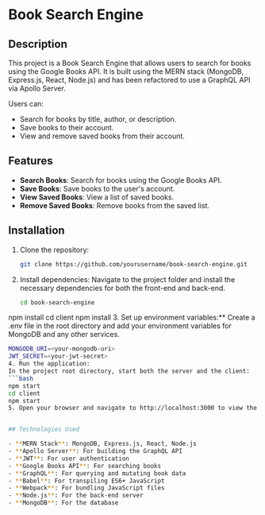 # Book Search Engine

## Description

This project is a Book Search Engine that allows users to search for books using the Google Books API. It is built using the MERN stack (MongoDB, Express.js, React, Node.js) and has been refactored to use a GraphQL API via Apollo Server.

Users can:

- Search for books by title, author, or description.
- Save books to their account.
- View and remove saved books from their account.

## Features

- **Search Books**: Search for books using the Google Books API.
- **Save Books**: Save books to the user's account.
- **View Saved Books**: View a list of saved books.
- **Remove Saved Books**: Remove books from the saved list.

## Installation

1. Clone the repository:
   ```bash
   git clone https://github.com/yourusername/book-search-engine.git
2. Install dependencies:
  Navigate to the project folder and install the necessary dependencies for both the front-end and back-end.
   ```bash
   cd book-search-engine
  npm install
  cd client
  npm install
3. Set up environment variables:**
  Create a .env file in the root directory and add your environment variables for MongoDB and any other services.
   ```bash
  MONGODB_URI=<your-mongodb-uri>
  JWT_SECRET=<your-jwt-secret>
4. Run the application:
In the project root directory, start both the server and the client:
   ```bash
   npm start
   cd client
   npm start
5. Open your browser and navigate to http://localhost:3000 to view the application.


## Technologies Used

- **MERN Stack**: MongoDB, Express.js, React, Node.js
- **Apollo Server**: For building the GraphQL API
- **JWT**: For user authentication
- **Google Books API**: For searching books
- **GraphQL**: For querying and mutating book data
- **Babel**: For transpiling ES6+ JavaScript
- **Webpack**: For bundling JavaScript files
- **Node.js**: For the back-end server
- **MongoDB**: For the database









